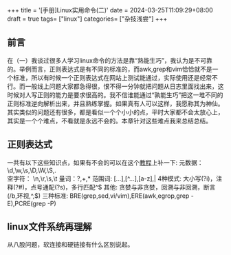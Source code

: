 +++
title = '[手册]Linux实用命令(二)'
date = 2024-03-25T11:09:29+08:00
draft = true
tags= ["linux"]
categories= ["杂技浅尝"]
+++
## 前言
在（一）我谈过很多人学习linux命令的方法是靠“熟能生巧”，我认为是不可靠的。举例而言，正则表达式是有不同的标准的，而awk,grep和vim恰恰就不是一个标准，所以有时候一个正则表达式在网站上测试能通过，实际使用还是经常不行。而一般线上问题大家都急得很，恨不得一分钟就把问题从日志里面找出来，这时候对人写正则的能力是要求很高的。我不信谁能通过“孰能生巧”把这一堆不同的正则标准逆向解析出来，并且熟练掌握。如果真有人可以这样，我愿称其为神仙。  
其实类似的问题还有很多，都是看似一个个小小的点，平时大家都不会太放心上，其实是一个个难点，不看就是永远不会的。本章针对这些难点我来总结总结。  

## 正则表达式
一共有以下这些知识点，如果有不会的可以在这个[教程](https://zq99299.github.io/note-book)上补一下:
元数据： \d,\w,\s,\D,\W,\S,.  
空字符： \n,\r,\s,\t
量词：?,+,*
范围词: [...],[^...],[a-z],|
4种模式: 大小写(?i)，注释(?#)，点号通配(?s)，多行匹配^$
其他: 贪婪与非贪婪，回溯与非回溯，断言(/b,环视,^,$)
三种标准: BRE(grep,sed,vi/vim),ERE(awk,egrop,grep -E),PCRE(grep -P)


## linux文件系统再理解  
从八股问题，软连接和硬链接有什么区别说起。  
